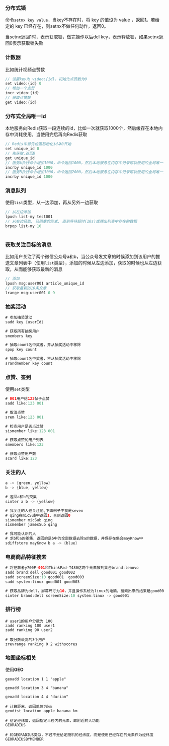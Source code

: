 

### 分布式锁

命令`setnx key value`，当key不存在时，将 key 的值设为 value ，返回1。若给定的 key 已经存在，则setnx不做任何动作，返回0。

当setnx返回1时，表示获取锁，做完操作以后del key，表示释放锁，如果setnx返回0表示获取锁失败



### 计数器

比如统计视频点赞数

```java
// 设置key为 video:{id}，初始化点赞数为0
set video:{id} 0
// 增加一个点赞
incr video:{id}
// 获取点赞数
get video:{id}
```



### 分布式全局唯一id

本地服务向Redis获取一段连续的id，比如一次就获取1000个，然后缓存在本地内存中消耗使用，当使用完后再向Redis获取

```java
// Redis中首先设置初始化id从0开始
set unique_id 0		
// 先获取,返回0
get unique_id
// 服务A执行命令增加1000，命令返回1000，然后本地服务在内存中记录可以使用的全局唯一id为[0, 1000)
incrby unique_id 1000
// 服务B执行命令增加1000，命令返回2000，然后本地服务在内存中记录可以使用的全局唯一id为[1000, 2000)
incrby unique_id 1000
```



### 消息队列

使用`list`类型，从一边添加，再从另外一边获取

```java
// 从左边添加
lpush list-my test001
// 从右边获取, 已阻塞的形式, 直到等待超时(10s)或弹出列表中存在的数据
brpop list-my 10
    
```



### 获取关注目标的消息

比如用户关注了两个微信公众号a和b，当公众号发文章的时候添加到该用户的推送文章列表中（使用`list`类型），添加的时候从左边添加，获取的时候也从左边获取，从而能够获取最新的消息

```java
// 添加
lpush msg:user001 article_unique_id
// 获取最新的10条文章
lrange msg:user001 0 9
```



### 抽奖活动

```java
# 参加抽奖活动
sadd key {userId} 

# 获取所有抽奖用户
smembers key 

# 抽取count名中奖者，并从抽奖活动中移除
spop key count 

# 抽取count名中奖者，不从抽奖活动中移除
srandmember key count
```



### 点赞、签到

使用`set`类型

```java
# 001用户给123帖子点赞
sadd like:123 001

# 取消点赞
srem like:123 001

# 检查用户是否点过赞
sismember like:123 001

# 获取点赞的用户列表
smembers like:123 

# 获取点赞用户数
scard like:123 
```



### 关注的人

```java
a -> {green, yellow}
b -> {blue, yellow}

# 返回a和b的交集
sinter a b -> {yellow}

# 我关注的人也关注他,下面例子中我是seven
# qing在micSub中返回1，否则返回0
sismember micSub qing
sismember jamesSub qing

# 我可能认识的人
# 求b和a的差集，返回的是b中的全部数据去除a的数据，并保存在集合mayKnow中
sdiffstore mayKnow b a -> {blue}
```



### 电商商品特征搜索

```java
# 将拯救者y700P-001和ThinkPad-T480这两个元素放到集合brand:lenovo
sadd brand:dell good001	good002
sadd screenSize:10 good001	good003
sadd system:linux good001 good003

# 获取品牌为dell，屏幕尺寸为10，并且操作系统为linux的电脑，搜索出来的结果是good001
sinter brand:dell screenSize:10 system:linux -> good001
```



### 排行榜

```
# user1的用户分数为 100
zadd ranking 100 user1
zadd ranking 90 user2

# 取分数最高的3个用户
zrevrange ranking 0 2 withscores
```



### 地图坐标相关

使用**GEO**

```shell
geoadd location 1 1 "apple"

geoadd location 3 4 "banana"

geoadd location 4 4 "durian"

# 计算距离，返回单位为km
geodist location apple banana km

# 给定经纬度，返回指定半径内的元素，即附近的人功能
GEORADIUS 

# 和GEORADIUS类似，不过不是给定随机的经纬度，而是使用已经存在的元素作为经纬度
GEORADIUSBYMEMBER 
```

